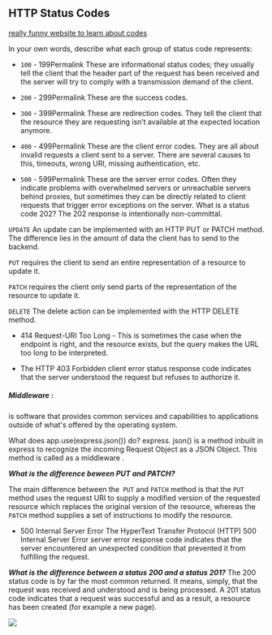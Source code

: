 ## HTTP Status Codes
[really funny website to learn about codes](https://http.cat/)

In your own words, describe what each group of status code represents:

- `100` - 199Permalink These are informational status codes; they usually tell the client that the header part of the request has been received and the server will try to comply with a transmission demand of the client.

- `200` - 299Permalink These are the success codes.

- `300` - 399Permalink These are redirection codes. They tell the client that the resource they are requesting isn’t available at the expected location anymore.


- `400` - 499Permalink These are the client error codes. They are all about invalid requests a client sent to a server. There are several causes to this, timeouts, wrong URI, missing authentication, etc.

- `500` - 599Permalink These are the server error codes. Often they indicate problems with overwhelmed servers or unreachable servers behind proxies, but sometimes they can be directly related to client requests that trigger error exceptions on the server.
What is a status code 202?
 The 202 response is intentionally non-committal.

`UPDATE`
An update can be implemented with an HTTP PUT or PATCH method. The difference lies in the amount of data the client has to send to the backend.

`PUT`
requires the client to send an entire representation of a resource to update it.

`PATCH`
requires the client only send parts of the representation of the resource to update it.

`DELETE`
The delete action can be implemented with the HTTP DELETE method.

- 414 Request-URI Too Long -
This is sometimes the case when the endpoint is right, and the resource exists, but the query makes the URL too long to be interpreted.

 - The HTTP 403 Forbidden client error status response code indicates that the server understood the request but refuses to authorize it.

##### Middleware :
is software that provides common services and capabilities to applications outside of what's offered by the operating system.

What does app.use(express.json()) do?
express. json() is a method inbuilt in express to recognize the incoming Request Object as a JSON Object. This method is called as a middleware .

***What is the difference beween PUT and PATCH?***

 The main difference between the` PUT` and `PATCH` method is that the `PUT` method uses the request URI to supply a modified version of the requested resource which replaces the original version of the resource, whereas the` PATCH` method supplies a set of instructions to modify the resource.

- 500 Internal Server Error
The HyperText Transfer Protocol (HTTP) 500 Internal Server Error server error response code indicates that the server encountered an unexpected condition that prevented it from fulfilling the request.

***What is the difference between a status 200 and a status 201?***
 The 200 status code is by far the most common returned. It means, simply, that the request was received and understood and is being processed. A 201 status code indicates that a request was successful and as a result, a resource has been created (for example a new page).


 ![](https://2.bp.blogspot.com/-si7_P93nugw/V2EWBbdQzWI/AAAAAAAAAms/_cH4EWW9ZmUgQF6H6j4SZ26lJGGJ9TTkQCLcB/s1600/Screenshot_21.jpg)